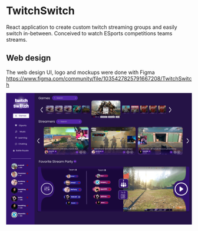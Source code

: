 # TwitchSwitch

React application to create custom twitch streaming groups and easily switch in-between. Conceived to watch ESports competitions teams streams.

## Web design

The web design UI, logo and mockups were done with Figma https://www.figma.com/community/file/1035427825791667208/TwitchSwitch

<img src="./public/assets/LandingPage.png">
